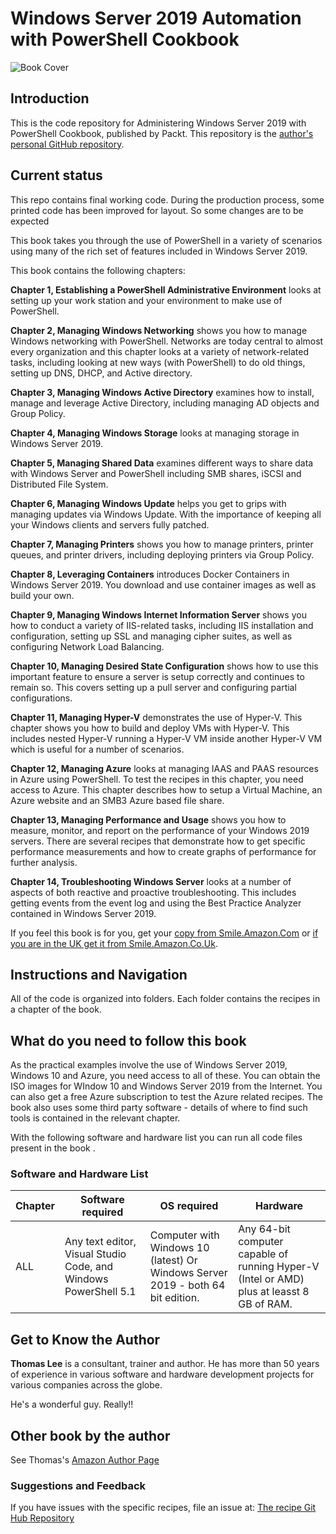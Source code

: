 # Windows Server 2019 Automation with PowerShell Cookbook

![Book Cover](https://images-na.ssl-images-amazon.com/images/I/51qF51boJoL._SX404_BO1,204,203,200_.jpg)

## Introduction

This is the code repository for Administering Windows Server 2019 with PowerShell Cookbook, published by Packt.
This repository is the [author's personal GitHub repository](https://github.com/doctordns/PowerShellCookBook2019).

## Current status

This repo contains final working code. During the production process, some printed code has been improved for layout. 
So some changes are to be expected

This book takes you through the use of PowerShell in a variety of scenarios using many of the rich set of features included in Windows Server 2019.

This book contains the following chapters:

**Chapter 1, Establishing a PowerShell Administrative Environment** looks at setting up your
work station and your environment to make use of PowerShell.

**Chapter 2, Managing Windows Networking** shows you how to manage Windows networking
with PowerShell. Networks are today central to almost every organization and this chapter
looks at a variety of network-related tasks, including looking at new ways (with PowerShell) to
do old things, setting up DNS, DHCP, and Active directory.

**Chapter 3, Managing Windows Active Directory** examines how to install, manage and leverage
Active Directory, including managing AD objects and Group Policy.

**Chapter 4, Managing Windows Storage** looks at managing storage in Windows Server 2019.

**Chapter 5, Managing Shared Data** examines different ways to share data with Windows
Server and PowerShell including SMB shares, iSCSI and Distributed File System.

**Chapter 6, Managing Windows Update** helps you get to grips with managing updates via
Windows Update. With the importance of keeping all your Windows clients and servers
fully patched.

**Chapter 7, Managing Printers** shows you how to manage printers, printer queues, and printer
drivers, including deploying printers via Group Policy.

**Chapter 8, Leveraging Containers** introduces Docker Containers in Windows Server 2019.
You download and use container images as well as build your own.

**Chapter 9, Managing Windows Internet Information Server** shows you how to conduct a
variety of IIS-related tasks, including IIS installation and configuration, setting up SSL and
managing cipher suites, as well as configuring Network Load Balancing.

**Chapter 10, Managing Desired State Configuration** shows how to use this important feature
to ensure a server is setup correctly and continues to remain so. 
This covers setting up a pull server and configuring partial configurations.

**Chapter 11, Managing Hyper-V** demonstrates the use of Hyper-V. This chapter shows you
how to build and deploy VMs with Hyper-V.
This includes nested Hyper-V running a Hyper-V VM inside another Hyper-V VM which is useful for a number of scenarios.

**Chapter 12, Managing Azure** looks at managing IAAS and PAAS resources in Azure using
PowerShell.
To test the recipes in this chapter, you need access to Azure.
This chapter describes how to setup a Virtual Machine, an Azure website and an SMB3 Azure based file share.

**Chapter 13, Managing Performance and Usage** shows you how to measure, monitor, and report on the performance of your Windows 2019 servers. 
There are several recipes that demonstrate how to get specific performance measurements and how to create graphs of performance for further analysis.

**Chapter 14, Troubleshooting Windows Server** looks at a number of aspects of both reactive and proactive troubleshooting. This includes getting events from the event log and using the Best Practice Analyzer contained in Windows Server 2019.

If you feel this book is for you, get your [copy from Smile.Amazon.Com](https://smile.amazon.com/Windows-Server-Automation-PowerShell-Cookbook/dp/1789808537/ref=sr_1_3?ie=UTF8&qid=1551353410&sr=8-3) or [if you are in the UK get it from Smile.Amazon.Co.Uk](https://smile.amazon.co.uk/Windows-Server-Automation-PowerShell-Cookbook/dp/1789808537/ref=sr_1_3?ie=UTF8&qid=1551353410&sr=8-3 ).

## Instructions and Navigation

All of the code is organized into folders.
Each folder contains the recipes in a chapter of the book.


## What do you need to follow this book

As the practical examples involve the use of Windows Server 2019, Windows 10 and Azure, you need access to all of these.
You can obtain the ISO images for WIndow 10 and Windows Server 2019 from the Internet.
You can also get a free Azure subscription to test the Azure related recipes.
The book also uses some third party software - details of where to find such tools is contained in the relevant chapter.

With the following software and hardware list you can run all code files present in the book .

### Software and Hardware List

| Chapter | Software required | OS required |Hardware|
| -------- | ------------------------------------ | ----------------------------------- |-------------|
| ALL | Any text editor, Visual Studio Code, and Windows PowerShell 5.1 | Computer with Windows 10 (latest) Or Windows Server 2019 - both 64 bit edition.|Any 64-bit computer capable of running Hyper-V (Intel or AMD) plus at leasst 8 GB of RAM.

## Get to Know the Author

**Thomas Lee** is a consultant, trainer and author.
He has more than 50 years of experience in various software and hardware development projects for various companies across the globe.

He's a wonderful guy. Really!!

## Other book by the author

See Thomas's [Amazon Author Page](https://www.amazon.com/Thomas-Lee/e/B0034Q5CM8?ref_=pe_1724030_132998060)

### Suggestions and Feedback

If you have issues with the specific recipes, file an issue at:
[The recipe Git Hub Repository](https://github.com/doctordns/PowerShellCookBook2019/issues)
